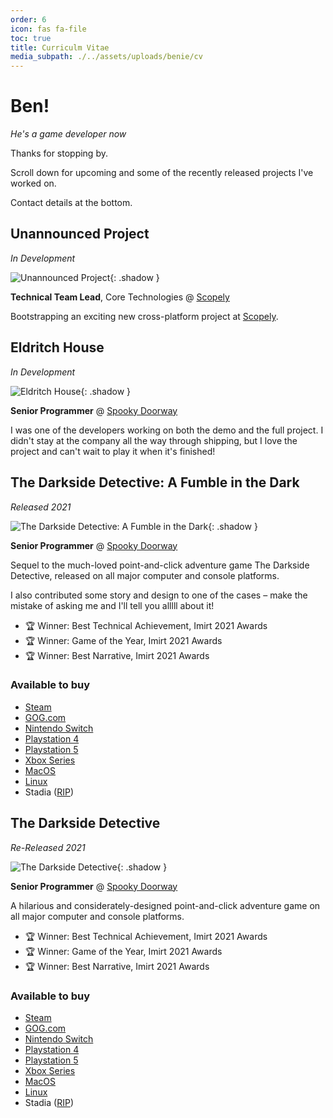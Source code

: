 ```yaml
---
order: 6
icon: fas fa-file
toc: true
title: Curriculm Vitae
media_subpath: ./../assets/uploads/benie/cv
---
```


# Ben!
_He's a game developer now_

Thanks for stopping by.

Scroll down for upcoming and some of the recently released
projects I've worked on.

Contact details at the bottom.


## Unannounced Project
_In Development_

![Unannounced Project](unnanounced.jpg){: .shadow }

**Technical Team Lead**, Core Technologies @ [Scopely](https://scopely.com)

Bootstrapping an exciting new cross-platform project at [Scopely](https://scopely.com).

## Eldritch House
_In Development_

![Eldritch House](assets/uploads/benie/cv/eldritch-house-lib.jpg){: .shadow }

**Senior Programmer** @ [Spooky Doorway](https://spookydoorway.com)

I was one of the developers working on both the demo and the full project. I didn't stay at the company all the way through shipping, but I love the project and can't wait to play it when it's finished!

## The Darkside Detective: A Fumble in the Dark
_Released 2021_

![The Darkside Detective: A Fumble in the Dark](dsd2.jpg){: .shadow }

**Senior Programmer** @ [Spooky Doorway](https://spookydoorway.com)

Sequel to the much-loved point-and-click adventure game The Darkside Detective, released on all major computer and console platforms.

I also contributed some story and design to one of the cases – make the mistake of asking me and I'll tell you alllll about it!

- 🏆 Winner: Best Technical Achievement, Imirt 2021 Awards
- 🏆 Winner: Game of the Year, Imirt 2021 Awards
- 🏆 Winner: Best Narrative, Imirt 2021 Awards

### Available to buy
- [Steam](https://store.steampowered.com/app/795420/The_Darkside_Detective_A_Fumble_in_the_Dark/)
- [GOG.com](https://www.gog.com/game/the_darkside_detective_a_fumble_in_the_dark)
- [Nintendo Switch](https://www.nintendo.com/games/detail/the-darkside-detective-a-fumble-in-the-dark-switch/)
- [Playstation 4](https://store.playstation.com/en-us/product/UP3385-CUSA26042_00-DARKSIDE1NAPS400)
- [Playstation 5](https://store.playstation.com/en-us/product/UP3385-CUSA26042_00-DARKSIDE1NAPS400)
- [Xbox Series](https://www.microsoft.com/en-us/p/the-darkside-detective/9nrwnjs7js6h?activetab=pivot:overviewtab)
- [MacOS](https://gamejolt.com/games/thedarksidedetective/49420)
- [Linux](https://gamejolt.com/games/thedarksidedetective/49420)
- Stadia ([RIP](https://www.theverge.com/2022/9/29/23378713/google-stadia-shutting-down-game-streaming-january-2023))

## The Darkside Detective
_Re-Released 2021_

![The Darkside Detective](dsd1.jpg){: .shadow }

**Senior Programmer** @ [Spooky Doorway](https://spookydoorway.com)

A hilarious and considerately-designed point-and-click adventure game on all major computer and console platforms.

- 🏆 Winner: Best Technical Achievement, Imirt 2021 Awards
- 🏆 Winner: Game of the Year, Imirt 2021 Awards
- 🏆 Winner: Best Narrative, Imirt 2021 Awards

### Available to buy
- [Steam](https://store.steampowered.com/app/368390/The_Darkside_Detective/)
- [GOG.com](https://www.gog.com/game/the_darkside_detective)
- [Nintendo Switch](https://www.nintendo.com/games/detail/the-darkside-detective-switch/)
- [Playstation 4](https://store.playstation.com/en-us/product/UP3385-CUSA26042_00-DARKSIDE1NAPS400)
- [Playstation 5](https://store.playstation.com/en-us/product/UP3385-CUSA26042_00-DARKSIDE1NAPS400)
- [Xbox Series](https://www.microsoft.com/en-us/p/the-darkside-detective/9nrwnjs7js6h?activetab=pivot:overviewtab)
- [MacOS](https://gamejolt.com/games/thedarksidedetective/49420)
- [Linux](https://gamejolt.com/games/thedarksidedetective/49420)
- Stadia ([RIP](https://www.theverge.com/2022/9/29/23378713/google-stadia-shutting-down-game-streaming-january-2023))
